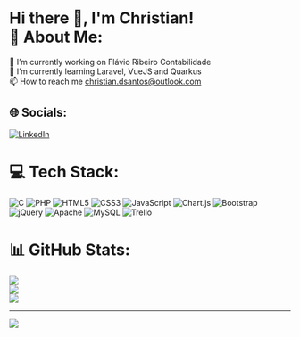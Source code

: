 # Hi there 👋, I'm Christian!<br>💫 About Me:
🔭 I’m currently working on Flávio Ribeiro Contabilidade<br>🌱 I’m currently learning Laravel, VueJS and Quarkus<br>📫 How to reach me christian.dsantos@outlook.com


## 🌐 Socials:
[![LinkedIn](https://img.shields.io/badge/LinkedIn-%230077B5.svg?logo=linkedin&logoColor=white)](https://linkedin.com/in/ChristianSants) 

# 💻 Tech Stack:
![C](https://img.shields.io/badge/c-%2300599C.svg?style=for-the-badge&logo=c&logoColor=white) ![PHP](https://img.shields.io/badge/php-%23777BB4.svg?style=for-the-badge&logo=php&logoColor=white) ![HTML5](https://img.shields.io/badge/html5-%23E34F26.svg?style=for-the-badge&logo=html5&logoColor=white) ![CSS3](https://img.shields.io/badge/css3-%231572B6.svg?style=for-the-badge&logo=css3&logoColor=white) ![JavaScript](https://img.shields.io/badge/javascript-%23323330.svg?style=for-the-badge&logo=javascript&logoColor=%23F7DF1E) ![Chart.js](https://img.shields.io/badge/chart.js-F5788D.svg?style=for-the-badge&logo=chart.js&logoColor=white) ![Bootstrap](https://img.shields.io/badge/bootstrap-%23563D7C.svg?style=for-the-badge&logo=bootstrap&logoColor=white) ![jQuery](https://img.shields.io/badge/jquery-%230769AD.svg?style=for-the-badge&logo=jquery&logoColor=white) ![Apache](https://img.shields.io/badge/apache-%23D42029.svg?style=for-the-badge&logo=apache&logoColor=white) ![MySQL](https://img.shields.io/badge/mysql-%2300f.svg?style=for-the-badge&logo=mysql&logoColor=white) ![Trello](https://img.shields.io/badge/Trello-%23026AA7.svg?style=for-the-badge&logo=Trello&logoColor=white)
# 📊 GitHub Stats:
![](https://github-readme-stats.vercel.app/api?username=ChristianSants&theme=dark&hide_border=false&include_all_commits=true&count_private=true)<br/>
![](https://github-readme-streak-stats.herokuapp.com/?user=ChristianSants&theme=dark&hide_border=false)<br/>
![](https://github-readme-stats.vercel.app/api/top-langs/?username=ChristianSants&theme=dark&hide_border=false&include_all_commits=true&count_private=true&layout=compact)

---
[![](https://visitcount.itsvg.in/api?id=ChristianSants&icon=0&color=8)](https://visitcount.itsvg.in)

